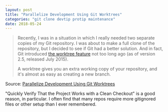```yaml
---
layout: post
title: "Parallelize Development Using Git Worktrees"
categories: "git clone devtip protip maintenance"
date: 2018-05-24
---
```


> Recently, I was in a situation in which I really needed two separate copies of my Git repository. I was about to make a full clone of the repository, but I decided to see if Git had a better solution. And in fact, Git introduced [the worktree feature](https://git-scm.com/docs/git-worktree) not too long ago (as of version 2.5, released July 2015).
>
> A worktree gives you an extra working copy of your repository, and it's almost as easy as creating a new branch. 

Source: [Parallelize Development Using Git Worktrees](https://spin.atomicobject.com/2016/06/26/parallelize-development-git-worktrees/)

"Quickly Verify That the Project Works with a Clean Checkout" is a good reason, in particular.  I often find that many repos require more gitignored files or other setup than I ever remembered.


